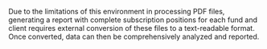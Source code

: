 Due to the limitations of this environment in processing PDF files, generating a report with complete subscription positions for each fund and client requires external conversion of these files to a text-readable format. Once converted, data can then be comprehensively analyzed and reported.